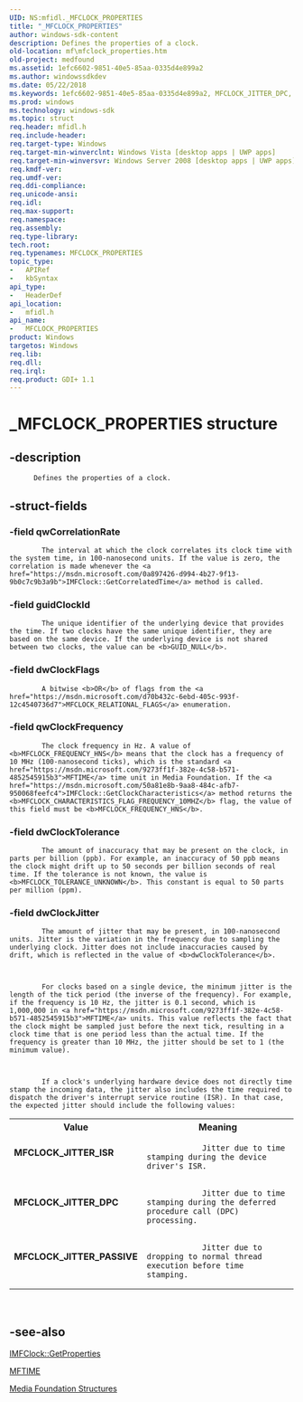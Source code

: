 ```yaml
---
UID: NS:mfidl._MFCLOCK_PROPERTIES
title: "_MFCLOCK_PROPERTIES"
author: windows-sdk-content
description: Defines the properties of a clock.
old-location: mf\mfclock_properties.htm
old-project: medfound
ms.assetid: 1efc6602-9851-40e5-85aa-0335d4e899a2
ms.author: windowssdkdev
ms.date: 05/22/2018
ms.keywords: 1efc6602-9851-40e5-85aa-0335d4e899a2, MFCLOCK_JITTER_DPC, MFCLOCK_JITTER_ISR, MFCLOCK_JITTER_PASSIVE, MFCLOCK_PROPERTIES, MFCLOCK_PROPERTIES structure [Media Foundation], _MFCLOCK_PROPERTIES, mf.mfclock_properties, mfidl/MFCLOCK_PROPERTIES
ms.prod: windows
ms.technology: windows-sdk
ms.topic: struct
req.header: mfidl.h
req.include-header: 
req.target-type: Windows
req.target-min-winverclnt: Windows Vista [desktop apps | UWP apps]
req.target-min-winversvr: Windows Server 2008 [desktop apps | UWP apps]
req.kmdf-ver: 
req.umdf-ver: 
req.ddi-compliance: 
req.unicode-ansi: 
req.idl: 
req.max-support: 
req.namespace: 
req.assembly: 
req.type-library: 
tech.root: 
req.typenames: MFCLOCK_PROPERTIES
topic_type:
-	APIRef
-	kbSyntax
api_type:
-	HeaderDef
api_location:
-	mfidl.h
api_name:
-	MFCLOCK_PROPERTIES
product: Windows
targetos: Windows
req.lib: 
req.dll: 
req.irql: 
req.product: GDI+ 1.1
---
```


# _MFCLOCK_PROPERTIES structure


## -description



          Defines the properties of a clock.
        


## -struct-fields




### -field qwCorrelationRate


            The interval at which the clock correlates its clock time with the system time, in 100-nanosecond units. If the value is zero, the correlation is made whenever the <a href="https://msdn.microsoft.com/0a897426-d994-4b27-9f13-9b0c7c9b3a9b">IMFClock::GetCorrelatedTime</a> method is called.
          


### -field guidClockId


            The unique identifier of the underlying device that provides the time. If two clocks have the same unique identifier, they are based on the same device. If the underlying device is not shared between two clocks, the value can be <b>GUID_NULL</b>.
          


### -field dwClockFlags


            A bitwise <b>OR</b> of flags from the <a href="https://msdn.microsoft.com/d70b432c-6ebd-405c-993f-12c4540736d7">MFCLOCK_RELATIONAL_FLAGS</a> enumeration.
          


### -field qwClockFrequency


            The clock frequency in Hz. A value of <b>MFCLOCK_FREQUENCY_HNS</b> means that the clock has a frequency of 10 MHz (100-nanosecond ticks), which is the standard <a href="https://msdn.microsoft.com/9273ff1f-382e-4c58-b571-4852545915b3">MFTIME</a> time unit in Media Foundation. If the <a href="https://msdn.microsoft.com/50a81e8b-9aa8-484c-afb7-950068feefc4">IMFClock::GetClockCharacteristics</a> method returns the <b>MFCLOCK_CHARACTERISTICS_FLAG_FREQUENCY_10MHZ</b> flag, the value of this field must be <b>MFCLOCK_FREQUENCY_HNS</b>.
          


### -field dwClockTolerance


            The amount of inaccuracy that may be present on the clock, in parts per billion (ppb). For example, an inaccuracy of 50 ppb means the clock might drift up to 50 seconds per billion seconds of real time. If the tolerance is not known, the value is <b>MFCLOCK_TOLERANCE_UNKNOWN</b>. This constant is equal to 50 parts per million (ppm).
          


### -field dwClockJitter


            The amount of jitter that may be present, in 100-nanosecond units. Jitter is the variation in the frequency due to sampling the underlying clock. Jitter does not include inaccuracies caused by drift, which is reflected in the value of <b>dwClockTolerance</b>.
          


            For clocks based on a single device, the minimum jitter is the length of the tick period (the inverse of the frequency). For example, if the frequency is 10 Hz, the jitter is 0.1 second, which is 1,000,000 in <a href="https://msdn.microsoft.com/9273ff1f-382e-4c58-b571-4852545915b3">MFTIME</a> units. This value reflects the fact that the clock might be sampled just before the next tick, resulting in a clock time that is one period less than the actual time. If the frequency is greater than 10 MHz, the jitter should be set to 1 (the minimum value).
          


            If a clock's underlying hardware device does not directly time stamp the incoming data, the jitter also includes the time required to dispatch the driver's interrupt service routine (ISR). In that case, the expected jitter should include the following values:
          

<table>
<tr>
<th>Value</th>
<th>Meaning</th>
</tr>
<tr>
<td width="40%"><a id="MFCLOCK_JITTER_ISR"></a><a id="mfclock_jitter_isr"></a><dl>
<dt><b>MFCLOCK_JITTER_ISR</b></dt>
</dl>
</td>
<td width="60%">

                Jitter due to time stamping during the device driver's ISR.
              

</td>
</tr>
<tr>
<td width="40%"><a id="MFCLOCK_JITTER_DPC"></a><a id="mfclock_jitter_dpc"></a><dl>
<dt><b>MFCLOCK_JITTER_DPC</b></dt>
</dl>
</td>
<td width="60%">

                Jitter due to time stamping during the deferred procedure call (DPC) processing.
              

</td>
</tr>
<tr>
<td width="40%"><a id="MFCLOCK_JITTER_PASSIVE"></a><a id="mfclock_jitter_passive"></a><dl>
<dt><b>MFCLOCK_JITTER_PASSIVE</b></dt>
</dl>
</td>
<td width="60%">

                Jitter due to dropping to normal thread execution before time stamping.
              

</td>
</tr>
</table>
 


## -see-also




<a href="https://msdn.microsoft.com/9dfc0efc-d274-45a6-b1ab-30f6215fbed8">IMFClock::GetProperties</a>



<a href="https://msdn.microsoft.com/9273ff1f-382e-4c58-b571-4852545915b3">MFTIME</a>



<a href="https://msdn.microsoft.com/39fdd724-13ca-48ab-8a55-93529d1da3b4">Media Foundation Structures</a>
 

 


